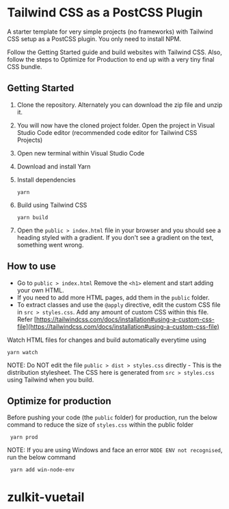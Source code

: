 # Tailwind CSS as a PostCSS Plugin

A starter template for very simple projects (no frameworks) with Tailwind CSS setup as a PostCSS plugin. You only need to install NPM.

Follow the Getting Started guide and build websites with Tailwind CSS. Also, follow the steps to Optimize for Production to end up with a very tiny final CSS bundle.

## Getting Started

1.  Clone the repository. Alternately you can download the zip file and unzip it.

2.  You will now have the cloned project folder. Open the project in
    Visual Studio Code editor (recommended code editor for Tailwind CSS
    Projects)

3.  Open new terminal within Visual Studio Code

4.  Download and install Yarn

5.  Install dependencies

        yarn

6.  Build using Tailwind CSS

        yarn build

7.  Open the `public > index.html` file in your browser and you should see a heading styled with a gradient. If you don't see a gradient on the text, something went wrong.

## How to use

-   Go to `public > index.html` Remove the `<h1>` element and start adding your own HTML.
-   If you need to add more HTML pages, add them in the `public` folder.
-   To extract classes and use the `@apply` directive, edit the custom CSS file in `src > styles.css`. Add any amount of custom CSS within this file. Refer [https://tailwindcss.com/docs/installation#using-a-custom-css-file](https://tailwindcss.com/docs/installation#using-a-custom-css-file)

Watch HTML files for changes and build automatically everytime using

    yarn watch

NOTE: Do NOT edit the file `public > dist > styles.css` directly - This is the distribution stylesheet. The CSS here is generated from `src > styles.css` using Tailwind when you build.

## Optimize for production

Before pushing your code (the `public` folder) for production, run the below command to reduce the size of `styles.css` within the public folder

     yarn prod

NOTE: If you are using Windows and face an error `NODE ENV not recognised`, run the below command

     yarn add win-node-env
# zulkit-vuetail
